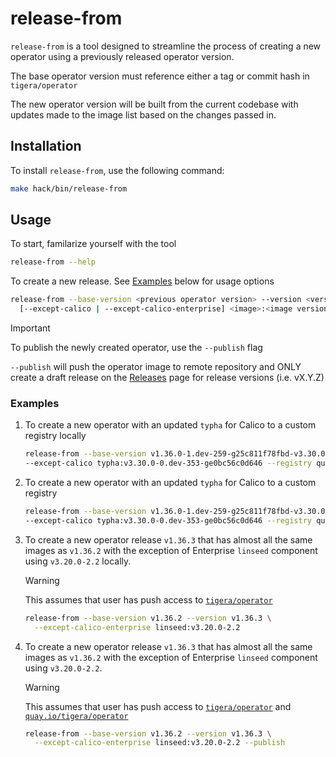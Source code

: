 # release-from

`release-from` is a tool designed to streamline the process of creating a new operator
using a previously released operator version.

The base operator version must reference either a tag or commit hash in `tigera/operator`

The new operator version will be built from the current codebase
with updates made to the image list based on the changes passed in.

## Installation

To install `release-from`, use the following command:

```bash
make hack/bin/release-from
```

## Usage

To start, familarize yourself with the tool

```sh
release-from --help
```

To create a new release. See [Examples](#examples) below for usage options

```sh
release-from --base-version <previous operator version> --version <version to release> \
  [--except-calico | --except-calico-enterprise] <image>:<image version>
```

> [!IMPORTANT]
> To publish the newly created operator, use the `--publish` flag
>
> `--publish` will push the operator image to remote repository
> and ONLY create a draft release on the [Releases](https://github.com/tigera/operator/releases) page for release versions (i.e. vX.Y.Z)

### Examples

1. To create a new operator with an updated `typha` for Calico to a custom registry locally

    ```sh
    release-from --base-version v1.36.0-1.dev-259-g25c811f78fbd-v3.30.0-0.dev-338-gca80474016a5 --version v1.36.0-mod-typha \
    --except-calico typha:v3.30.0-0.dev-353-ge0bc56c0d646 --registry quay.io --image my-namespace/tigera-operator
    ```

1. To create a new operator with an updated `typha` for Calico to a custom registry

    ```sh
    release-from --base-version v1.36.0-1.dev-259-g25c811f78fbd-v3.30.0-0.dev-338-gca80474016a5 --version v1.36.0-mod-typha \
    --except-calico typha:v3.30.0-0.dev-353-ge0bc56c0d646 --registry quay.io --image my-namespace/tigera-operator --publish
    ```

1. To create a new operator release `v1.36.3` that has almost all the same images as `v1.36.2`
    with the exception of Enterprise `linseed` component using `v3.20.0-2.2` locally.

    > [!WARNING]
    > This assumes that user has push access to [`tigera/operator`](https://github.com/tigera/operator)

    ```sh
    release-from --base-version v1.36.2 --version v1.36.3 \
      --except-calico-enterprise linseed:v3.20.0-2.2
    ```

1. To create a new operator release `v1.36.3` that has almost all the same images as `v1.36.2`
    with the exception of Enterprise `linseed` component using `v3.20.0-2.2`.

    > [!WARNING]
    > This assumes that user has push access to [`tigera/operator`](https://github.com/tigera/operator)
    > and [`quay.io/tigera/operator`](https://quay.io/repository/tigera/operator)

    ```sh
    release-from --base-version v1.36.2 --version v1.36.3 \
      --except-calico-enterprise linseed:v3.20.0-2.2 --publish
    ```
